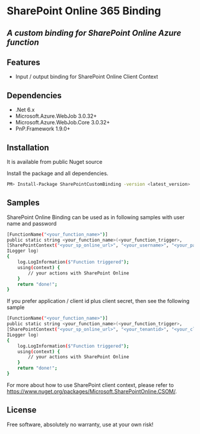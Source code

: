 # SharePoint Online 365 Binding
## _A custom binding for SharePoint Online Azure function_
## Features

- Input / output binding for SharePoint Online Client Context 
## Dependencies
- .Net 6.x
- Microsoft.Azure.WebJob 3.0.32+
- Microsoft.Azure.WebJob.Core 3.0.32+
- PnP.Framework 1.9.0+

## Installation

It is available from public Nuget source

Install the package and all dependencies.

```sh
PM> Install-Package SharePointCustomBinding -version <latest_version>
```

## Samples

SharePoint Online Binding can be used as in following samples with user name and password

```sh
[FunctionName("<your_function_name>")]
public static string <your_function_name>(<your_function_trigger>,
[SharePointContext("<your_sp_online_url>", "<your_username>", "<your_password>")] ClientContext context,
ILogger log)
{
    log.LogInformation($"Function triggered");
    using(context) {
        // your actions with SharePoint Online 
    }
    return "done!";
}
```

If you prefer application / client id plus client secret, then see the following sample 

```sh
[FunctionName("<your_function_name>")]
public static string <your_function_name>(<your_function_trigger>,
[SharePointContext("<your_sp_online_url>", "<your_tenantid>", "<your_clientid>", "<your_clientsecret>")] ClientContext context,
ILogger log)
{
    log.LogInformation($"Function triggered");
    using(context) {
        // your actions with SharePoint Online 
    }
    return "done!";
}
```

For more about how to use SharePoint client context, please refer to https://www.nuget.org/packages/Microsoft.SharePointOnline.CSOM/. 

## License

Free software, absolutely no warranty, use at your own risk!
